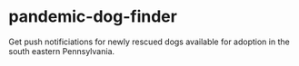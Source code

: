 # pandemic-dog-finder
Get push notificiations for newly rescued dogs available for adoption in the south eastern Pennsylvania.
